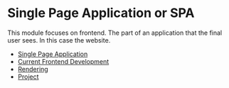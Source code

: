 # Single Page Application or SPA

This module focuses on frontend. The part of an application that the final user sees. In this case the website.

* [Single Page Application](./spa.md)
* [Current Frontend Development](./current-frontend.md)
* [Rendering](./rendering.md)
* [Project](./project.md)